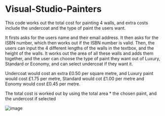 # Visual-Studio-Painters

This code works out the total cost for painting 4 walls, and extra costs include the undercoat and the type of paint the users want.

It firsts asks for the users name and their email address. It then asks for the ISBN number, which then works out if the ISBN number is valid.
Then, the users can input the 4 different lengths of the walls in the textbox, and the height of the walls. It works out the area of all these walls and adds them together, and the user can choose the type of paint they want out of Luxury, Standard or Economy, and can select undercoat if they want it.

Undercoat would cost an extra £0.50 per square metre, and Luxury paint would cost £1.75 per metre, Standard would cot £1.00 per metre and Eonomy would cost £0.45 per metre.

The total cost is worked out by using the total area * the chosen paint, and the undercost if selected


![image](https://user-images.githubusercontent.com/74416094/114322132-75085c00-9b16-11eb-9bf9-f17d77040b4d.png)


